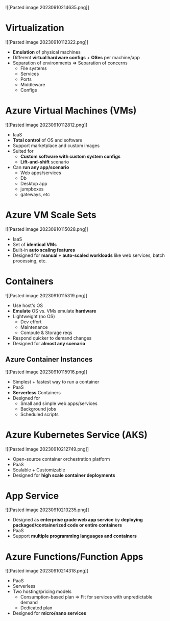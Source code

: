 
![[Pasted image 20230910214635.png]]

# Virtualization

![[Pasted image 20230910112322.png]]

- **Emulation** of physical machines
- Different **virtual hardware configs** + **OSes** per machine/app
- Separation of environments => Separation of concerns
	- File systems
	- Services
	- Ports
	- Middleware
	- Configs

# Azure Virtual Machines (VMs)

![[Pasted image 20230910112812.png]]

- IaaS
- **Total control** of OS and software
- Support marketplace and custom images
- Suited for
	- **Custom software with custom system configs**
	- **Lift-and-shift** scenario
- Can **run any app/scenario**
	- Web apps/services
	- Db
	- Desktop app
	- jumpboxes
	- gateways, etc

# Azure VM Scale Sets

![[Pasted image 20230910115028.png]]

- IaaS
- Set of **identical VMs**
- Built-in **auto scaling features**
- Designed for **manual + auto-scaled workloads** like web services, batch processing, etc.

# Containers

![[Pasted image 20230910115319.png]]

- Use host's OS
- **Emulate** OS vs. VMs emulate **hardware**
- Lightweight (no OS)
	- Dev effort
	- Maintenance
	- Compute & Storage reqs
- Respond quicker to demand changes
- Designed for **almost any scenario**

## Azure Container Instances

![[Pasted image 20230910115916.png]]

- Simplest + fastest way to run a container
- PaaS
- **Serverless** Containers
- Designed for
	- Small and simple web apps/services
	- Background jobs
	- Scheduled scripts

# Azure Kubernetes Service (AKS)

![[Pasted image 20230910212749.png]]

- Open-source container orchestration platform
- PaaS
- Scalable + Customizable
- Designed for **high scale container deployments**

# App Service

![[Pasted image 20230910213235.png]]

- Designed as **enterprise grade web app service** by **deploying packaged/containerized code or entire containers**
- PaaS
- Support **multiple programming languages and containers**

# Azure Functions/Function Apps

![[Pasted image 20230910214318.png]]

- PaaS
- Serverless
- Two hosting/pricing models
	- Consumption-based plan => Fit for services with unpredictable demand
	- Dedicated plan
- Designed for **micro/nano services**